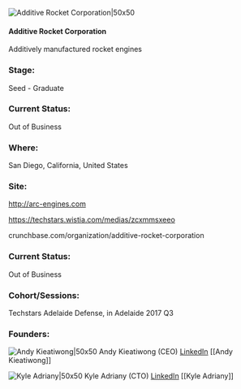 

![Additive Rocket Corporation|50x50](https://apimg.techstars.com/connect/images/image_files/5993e6bb9c66a90a49000013/original/ARC_Black_Logo.jpg)

#### Additive Rocket Corporation
Additively manufactured rocket engines

### Stage: 
Seed - Graduate 

### Current Status: 
Out of Business

### Where:
San Diego, California, United States

### Site:
http://arc-engines.com

https://techstars.wistia.com/medias/zcxmmsxeeo

crunchbase.com/organization/additive-rocket-corporation

### Current Status: 
Out of Business

### Cohort/Sessions: 
Techstars Adelaide Defense, in Adelaide 2017 Q3

### Founders: 

![Andy Kieatiwong|50x50](https://apimg.techstars.com/connect/images/image_files/598933e89c66a960f200003e/original/Andy.jpg) Andy Kieatiwong (CEO) [LinkedIn](https://linkedin.com/in/akieatiwong) [[Andy Kieatiwong]]

![Kyle Adriany|50x50](https://apimg.techstars.com/connect/images/image_files/5989345e9c66a960e8000238/original/kyle.jpg) Kyle Adriany (CTO) [LinkedIn](https://linkedin.com/in/kyle-adriany-0563975b) [[Kyle Adriany]]


